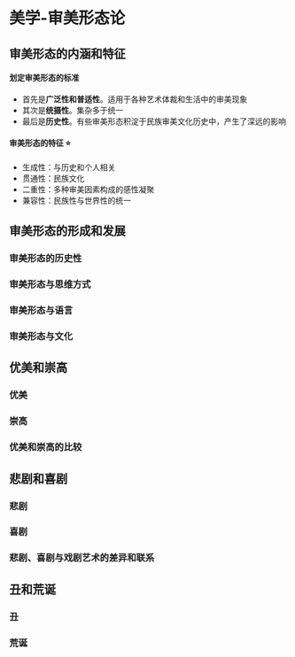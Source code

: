 # 美学-审美形态论

## 审美形态的内涵和特征
#### 划定审美形态的标准
- 首先是**广泛性和普适性**。适用于各种艺术体裁和生活中的审美现象
- 其次是**统摄性**。集杂多于统一
- 最后是**历史性**。有些审美形态积淀于民族审美文化历史中，产生了深远的影响

#### 审美形态的特征 ⭐️
- 生成性：与历史和个人相关
- 贯通性：民族文化
- 二重性：多种审美因素构成的感性凝聚
- 兼容性：民族性与世界性的统一


## 审美形态的形成和发展
### 审美形态的历史性
### 审美形态与思维方式
### 审美形态与语言
### 审美形态与文化




## 优美和崇高
### 优美
### 崇高
### 优美和崇高的比较



## 悲剧和喜剧
### 悲剧
### 喜剧
### 悲剧、喜剧与戏剧艺术的差异和联系



## 丑和荒诞
### 丑
### 荒诞